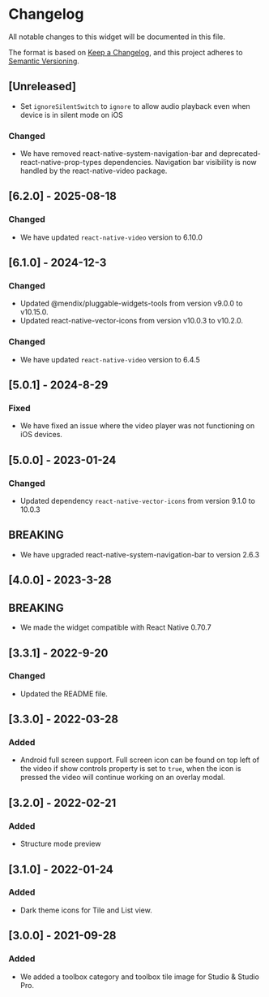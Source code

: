 # Changelog

All notable changes to this widget will be documented in this file.

The format is based on [Keep a Changelog](https://keepachangelog.com/en/1.0.0/), and this project adheres to [Semantic Versioning](https://semver.org/spec/v2.0.0.html).

## [Unreleased]

-   Set `ignoreSilentSwitch` to `ignore` to allow audio playback even when device is in silent mode on iOS

### Changed

-   We have removed react-native-system-navigation-bar and deprecated-react-native-prop-types dependencies. Navigation bar visibility is now handled by the react-native-video package.

## [6.2.0] - 2025-08-18

### Changed

-   We have updated `react-native-video` version to 6.10.0

## [6.1.0] - 2024-12-3

### Changed

-   Updated @mendix/pluggable-widgets-tools from version v9.0.0 to v10.15.0.
-   Updated react-native-vector-icons from version v10.0.3 to v10.2.0.

### Changed

-   We have updated `react-native-video` version to 6.4.5

## [5.0.1] - 2024-8-29

### Fixed

-   We have fixed an issue where the video player was not functioning on iOS devices.

## [5.0.0] - 2023-01-24

### Changed

-   Updated dependency `react-native-vector-icons` from version 9.1.0 to 10.0.3

## BREAKING

-   We have upgraded react-native-system-navigation-bar to version 2.6.3

## [4.0.0] - 2023-3-28

## BREAKING

-   We made the widget compatible with React Native 0.70.7

## [3.3.1] - 2022-9-20

### Changed

-   Updated the README file.

## [3.3.0] - 2022-03-28

### Added

-   Android full screen support. Full screen icon can be found on top left of the video if show controls property is set to `true`, when the icon is pressed the video will continue working on an overlay modal.

## [3.2.0] - 2022-02-21

### Added

-   Structure mode preview

## [3.1.0] - 2022-01-24

### Added

-   Dark theme icons for Tile and List view.

## [3.0.0] - 2021-09-28

### Added

-   We added a toolbox category and toolbox tile image for Studio & Studio Pro.
